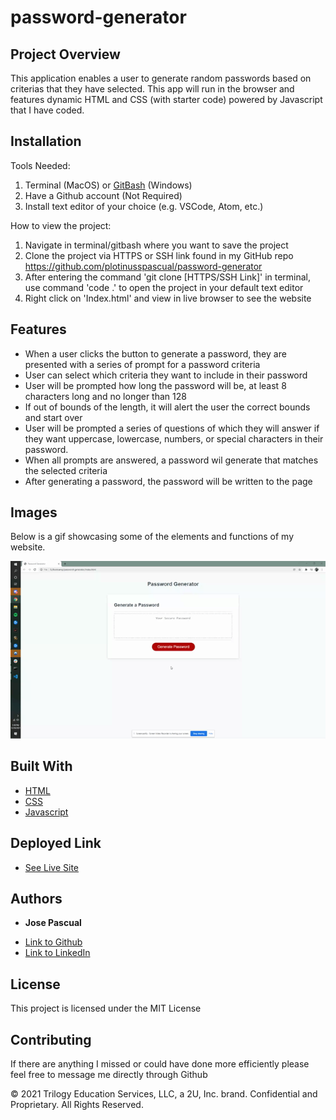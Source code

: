 # password-generator


## Project Overview

This application enables a user to generate random passwords based on criterias that they have selected. This app will run in the browser and features dynamic HTML and CSS (with starter code) powered by Javascript that I have coded.
 

## Installation

Tools Needed:

1. Terminal (MacOS) or
   [GitBash](https://gitforwindows.org/) (Windows)
2. Have a Github account (Not Required)
3. Install text editor of your choice (e.g. VSCode, Atom, etc.)

How to view the project:

1. Navigate in terminal/gitbash where you want to save the project
2. Clone the project via HTTPS or SSH link found in my GitHub repo 
    https://github.com/plotinusspascual/password-generator
3. After entering the command 'git clone [HTTPS/SSH Link]' in terminal, use command 'code .' to open the project in your default text editor
4. Right click on 'Index.html' and view in live browser to see the website 


## Features

- When a user clicks the button to generate a password, they are presented with a series of prompt for a password criteria
- User can select which criteria they want to include in their password
- User will be prompted how long the password will be, at least 8 characters long and no longer than 128
- If out of bounds of the length, it will alert the user the correct bounds and start over
- User will be prompted a series of questions of which they will answer if they want uppercase, lowercase, numbers, or special characters in their password. 
- When all prompts are answered, a password wil generate that matches the selected criteria
- After generating a password, the password will be written to the page 


## Images 

Below is a gif showcasing some of the elements and functions of my website. 

![alt text](assets/demo.gif)



## Built With

* [HTML](https://developer.mozilla.org/en-US/docs/Web/HTML)
* [CSS](https://developer.mozilla.org/en-US/docs/Web/CSS)
* [Javascript](https://developer.mozilla.org/en-US/docs/Web/Javascript)


## Deployed Link

* [See Live Site](https://plotinusspascual.github.io/password-generator/)


## Authors

* **Jose Pascual** 

- [Link to Github](https://github.com/plotinusspascual)
- [Link to LinkedIn](https://www.linkedin.com/in/jose-plotinuss-pascual/)



## License

This project is licensed under the MIT License 


## Contributing

If there are anything I missed or could have done more efficiently please feel free to message me directly through Github

© 2021 Trilogy Education Services, LLC, a 2U, Inc. brand. Confidential and Proprietary. All Rights Reserved.